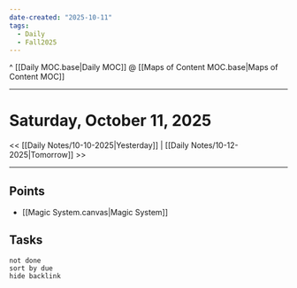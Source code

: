 ```yaml
---
date-created: "2025-10-11"
tags:
  - Daily
  - Fall2025
---
```

^ [[Daily MOC.base|Daily MOC]]
@ [[Maps of Content MOC.base|Maps of Content MOC]]

---
# Saturday, October 11, 2025
<< [[Daily Notes/10-10-2025|Yesterday]] | [[Daily Notes/10-12-2025|Tomorrow]] >>

---
## Points
- [[Magic System.canvas|Magic System]]

## Tasks
```tasks
not done
sort by due
hide backlink
```
